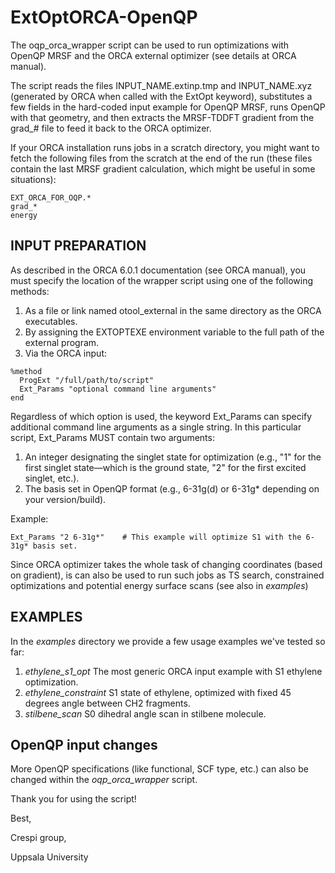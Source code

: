 # ExtOptORCA-OpenQP

The oqp_orca_wrapper script can be used to run optimizations with OpenQP MRSF and the ORCA external optimizer (see details at ORCA manual).

The script reads the files INPUT_NAME.extinp.tmp and INPUT_NAME.xyz (generated by ORCA when called with the ExtOpt keyword), 
substitutes a few fields in the hard-coded input example for OpenQP MRSF, runs OpenQP with that geometry, and then extracts 
the MRSF-TDDFT gradient from the grad_# file to feed it back to the ORCA optimizer.

If your ORCA installation runs jobs in a scratch directory, you might want to fetch the following files from the scratch at the end of the run (these files contain the last MRSF gradient 
calculation, which might be useful in some situations): 
```
EXT_ORCA_FOR_OQP.* 
grad_*
energy
```

## INPUT PREPARATION

As described in the ORCA 6.0.1 documentation (see ORCA manual), you must specify the location of the wrapper script using one of the following methods:
1. As a file or link named otool_external in the same directory as the ORCA executables.
2. By assigning the EXTOPTEXE environment variable to the full path of the external program.
3. Via the ORCA input:

```
%method
  ProgExt "/full/path/to/script"
  Ext_Params "optional command line arguments"
end
```

Regardless of which option is used, the keyword Ext_Params can specify additional command line arguments as a single string.
In this particular script, Ext_Params MUST contain two arguments:
1. An integer designating the singlet state for optimization (e.g., "1" for the first singlet state—which is the ground state, "2" for the first excited singlet, etc.).
2. The basis set in OpenQP format (e.g., 6-31g(d) or 6-31g* depending on your version/build).

Example:
```
Ext_Params "2 6-31g*"    # This example will optimize S1 with the 6-31g* basis set.
```

Since ORCA optimizer takes the whole task of changing coordinates (based on gradient), is can also be used to run such jobs as TS search, constrained optimizations and potential energy surface scans (see also in *examples*)

## EXAMPLES
In the *examples* directory we provide a few usage examples we've tested so far:
1. *ethylene_s1_opt*
The most generic ORCA input example with S1 ethylene optimization.
2. *ethylene_constraint*
S1 state of ethylene, optimized with fixed 45 degrees angle between CH2 fragments.
3. *stilbene_scan*
S0 dihedral angle scan in stilbene molecule.




## OpenQP input changes
More OpenQP specifications (like functional, SCF type, etc.) can also be changed within the *oqp_orca_wrapper* script.

Thank you for using the script!

Best,

Crespi group,

Uppsala University
